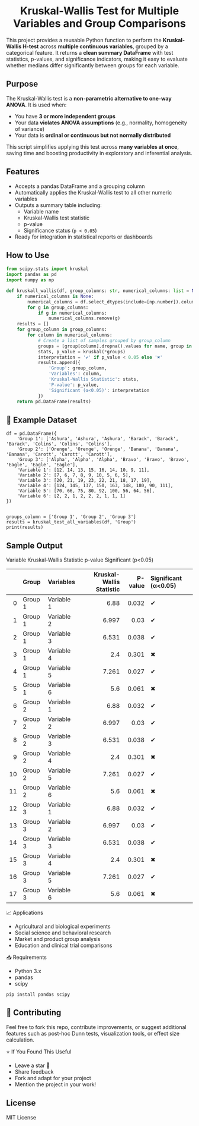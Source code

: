 <h1 align='center'> Kruskal-Wallis Test for Multiple Variables and Group Comparisons</h1>

This project provides a reusable Python function to perform the **Kruskal-Wallis H-test** across **multiple continuous variables**, grouped by a categorical feature. It returns a **clean summary DataFrame** with test statistics, p-values, and significance indicators, making it easy to evaluate whether medians differ significantly between groups for each variable.

## Purpose

The Kruskal-Wallis test is a **non-parametric alternative to one-way ANOVA**. It is used when:
- You have **3 or more independent groups**
- Your data **violates ANOVA assumptions** (e.g., normality, homogeneity of variance)
- Your data is **ordinal or continuous but not normally distributed**

This script simplifies applying this test across **many variables at once**, saving time and boosting productivity in exploratory and inferential analysis.

## Features

- Accepts a pandas DataFrame and a grouping column
- Automatically applies the Kruskal-Wallis test to all other numeric variables
- Outputs a summary table including:
  - Variable name
  - Kruskal-Wallis test statistic
  - p-value
  - Significance status (`p < 0.05`)
- Ready for integration in statistical reports or dashboards

##  How to Use

```python
from scipy.stats import kruskal
import pandas as pd
import numpy as np

def kruskall_wallis(df, group_columns: str, numerical_columns: list = None):
    if numerical_columns is None:
        numerical_columns = df.select_dtypes(include=[np.number]).columns.tolist()
        for g in group_columns:
            if g in numerical_columns:
                numerical_columns.remove(g)
    results = []
    for group_column in group_columns:
        for column in numerical_columns:
            # Create a list of samples grouped by group_column
            groups = [group[column].dropna().values for name, group in df.groupby(group_column)]
            stats, p_value = kruskal(*groups)
            interpretation = '✔' if p_value < 0.05 else '✖'
            results.append({
                'Group': group_column,
                'Variables': column,
                'Kruskal-Wallis Statistic': stats,
                'P-value': p_value,
                'Significant (α<0.05)': interpretation
            })
    return pd.DataFrame(results)

```

## 📂 Example Dataset
```
df = pd.DataFrame({
    'Group 1': ['Ashura', 'Ashura', 'Ashura', 'Barack', 'Barack', 'Barack', 'Colins', 'Colins', 'Colins'],
    'Group 2': ['Orenge', 'Orenge', 'Orenge', 'Banana', 'Banana', 'Banana', 'Carott', 'Carott', 'Carott'],
    'Group 3': ['Alpha', 'Alpha', 'Alpha', 'Bravo', 'Bravo', 'Bravo', 'Eagle', 'Eagle', 'Eagle'],
    'Variable 1': [12, 14, 13, 15, 16, 14, 10, 9, 11],
    'Variable 2': [7, 6, 7, 8, 9, 10, 5, 6, 5],
    'Variable 3': [20, 21, 19, 23, 22, 21, 18, 17, 19],
    'Variable 4': [124, 145, 137, 150, 163, 148, 180, 90, 111],
    'Variable 5': [70, 66, 75, 80, 92, 100, 56, 64, 56],
    'Variable 6': [2, 2, 1, 2, 2, 2, 1, 1, 1]
})


groups_column = ['Group 1', 'Group 2', 'Group 3']
results = kruskal_test_all_variables(df, 'Group')
print(results)
```


##  Sample Output

Variable	Kruskal-Wallis Statistic	p-value	Significant (p<0.05)

|    | Group   | Variables   |   Kruskal-Wallis Statistic |   P-value | Significant (α<0.05)   |
|---:|:--------|:------------|---------------------------:|----------:|:-----------------------|
|  0 | Group 1 | Variable 1  |                      6.88  |     0.032 | ✔                      |
|  1 | Group 1 | Variable 2  |                      6.997 |     0.03  | ✔                      |
|  2 | Group 1 | Variable 3  |                      6.531 |     0.038 | ✔                      |
|  3 | Group 1 | Variable 4  |                      2.4   |     0.301 | ✖                      |
|  4 | Group 1 | Variable 5  |                      7.261 |     0.027 | ✔                      |
|  5 | Group 1 | Variable 6  |                      5.6   |     0.061 | ✖                      |
|  6 | Group 2 | Variable 1  |                      6.88  |     0.032 | ✔                      |
|  7 | Group 2 | Variable 2  |                      6.997 |     0.03  | ✔                      |
|  8 | Group 2 | Variable 3  |                      6.531 |     0.038 | ✔                      |
|  9 | Group 2 | Variable 4  |                      2.4   |     0.301 | ✖                      |
| 10 | Group 2 | Variable 5  |                      7.261 |     0.027 | ✔                      |
| 11 | Group 2 | Variable 6  |                      5.6   |     0.061 | ✖                      |
| 12 | Group 3 | Variable 1  |                      6.88  |     0.032 | ✔                      |
| 13 | Group 3 | Variable 2  |                      6.997 |     0.03  | ✔                      |
| 14 | Group 3 | Variable 3  |                      6.531 |     0.038 | ✔                      |
| 15 | Group 3 | Variable 4  |                      2.4   |     0.301 | ✖                      |
| 16 | Group 3 | Variable 5  |                      7.261 |     0.027 | ✔                      |
| 17 | Group 3 | Variable 6  |                      5.6   |     0.061 | ✖                      |

📈 Applications

- Agricultural and biological experiments
- Social science and behavioral research
- Market and product group analysis
- Education and clinical trial comparisons

📥 Requirements

- Python 3.x
- pandas
- scipy

```
pip install pandas scipy
```


## 🤝 Contributing

Feel free to fork this repo, contribute improvements, or suggest additional features such as post-hoc Dunn tests, visualization tools, or effect size calculation.


⭐️ If You Found This Useful

- Leave a star 🌟
- Share feedback
- Fork and adapt for your project
- Mention the project in your work!

## License

MIT License

